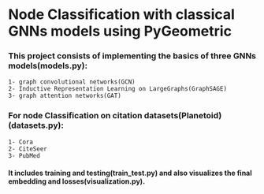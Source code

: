 
# Node Classification with classical GNNs models using PyGeometric

### This project consists of implementing the basics of three GNNs models(models.py):

    1- graph convolutional networks(GCN)
    2- Inductive Representation Learning on LargeGraphs(GraphSAGE)
    3- graph attention networks(GAT)

### For node Classification on citation datasets(Planetoid)(datasets.py):
    1- Cora
    2- CiteSeer
    3- PubMed

#### It includes training and testing(train_test.py) and also visualizes the final embedding and losses(visualization.py).







